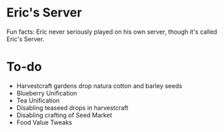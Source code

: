 # Eric's Server
Fun facts: Eric never seriously played on his own server, though it's called Eric's Server. 

# To-do
+ Harvestcraft gardens drop natura cotton and barley seeds 
+ Blueberry Unification 
+ Tea Unification 
+ Disabling teaseed drops in harvestcraft 
+ Disabling crafting of Seed Market 
+ Food Value Tweaks 

